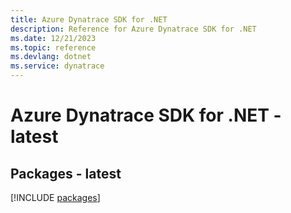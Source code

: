 ```yaml
---
title: Azure Dynatrace SDK for .NET
description: Reference for Azure Dynatrace SDK for .NET
ms.date: 12/21/2023
ms.topic: reference
ms.devlang: dotnet
ms.service: dynatrace
---
```

# Azure Dynatrace SDK for .NET - latest
## Packages - latest
[!INCLUDE [packages](dynatrace-index.md)]